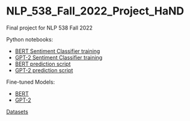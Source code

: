# NLP_538_Fall_2022_Project_HaND
Final project for NLP 538 Fall 2022

Python notebooks:
 - [BERT Sentiment Classifier training](https://github.com/nishitjain97/NLP_538_Fall_2022_Project_HaND/blob/main/BERT_Author_Sentiment_Classification.ipynb)
 - [GPT-2 Sentiment Classifier training](https://github.com/nishitjain97/NLP_538_Fall_2022_Project_HaND/blob/main/GPT_Author_Sentiment_Classification.ipynb)
 - [BERT prediction script](https://github.com/nishitjain97/NLP_538_Fall_2022_Project_HaND/blob/main/BERT_Predictions_and_Evaluation.ipynb)
 - [GPT-2 prediction script](https://github.com/nishitjain97/NLP_538_Fall_2022_Project_HaND/blob/main/GPT_Predictions_and_Evaluation.ipynb)
 
 Fine-tuned Models:
 - [BERT](https://drive.google.com/drive/folders/1zLDJ6FNpH0Yt2cAkXcPcerltLpJYk9NR?usp=share_link)
 - [GPT-2](https://drive.google.com/drive/folders/1IDSONTJ8eMxdMOInjneiDD1vzqtSBPc8?usp=share_link)
 
 [Datasets](https://drive.google.com/drive/folders/1e7hFAGKqoPv-Stst__pVlTSX1-GUx0S0?usp=sharing)
